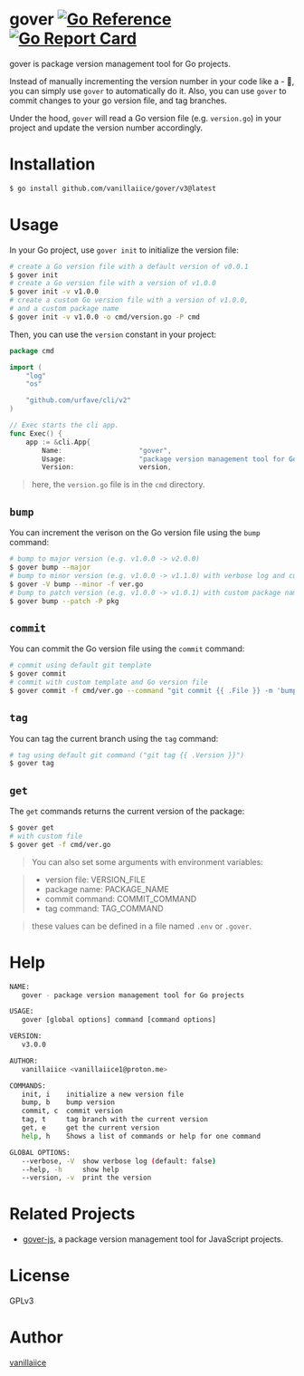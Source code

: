 # gover [![Go Reference](https://pkg.go.dev/badge/golang.org/x/example.svg)](https://pkg.go.dev/github.com/vanillaiice/gover) [![Go Report Card](https://goreportcard.com/badge/github.com/vanillaiice/gover)](https://goreportcard.com/report/github.com/vanillaiice/gover)

gover is package version management tool for Go projects.

Instead of manually incrementing the version number in your code like a - 🗿,
you can simply use `gover` to automatically do it.
Also, you can use `gover` to commit changes to your go version file,
and tag branches.

Under the hood, `gover` will read a Go version file (e.g. `version.go`) in your project
and update the version number accordingly.

# Installation

```sh
$ go install github.com/vanillaiice/gover/v3@latest
```

# Usage

In your Go project, use `gover init` to initialize the version file:

```sh
# create a Go version file with a default version of v0.0.1
$ gover init
# create a Go version file with a version of v1.0.0
$ gover init -v v1.0.0
# create a custom Go version file with a version of v1.0.0,
# and a custom package name
$ gover init -v v1.0.0 -o cmd/version.go -P cmd
```

Then, you can use the `version` constant in your project:

```go
package cmd

import (
	"log"
	"os"

	"github.com/urfave/cli/v2"
)

// Exec starts the cli app.
func Exec() {
	app := &cli.App{
		Name:                   "gover",
		Usage:                  "package version management tool for Go",
		Version:                version,
```

> here, the `version.go` file is in the `cmd` directory.

## `bump`

You can increment the verison on the Go version file using the `bump` command:

```sh
# bump to major version (e.g. v1.0.0 -> v2.0.0)
$ gover bump --major
# bump to minor version (e.g. v1.0.0 -> v1.1.0) with verbose log and custom Go version file
$ gover -V bump --minor -f ver.go
# bump to patch version (e.g. v1.0.0 -> v1.0.1) with custom package name
$ gover bump --patch -P pkg
```

## `commit`

You can commit the Go version file using the `commit` command:

```sh
# commit using default git template
$ gover commit
# commit with custom template and Go version file
$ gover commit -f cmd/ver.go --command "git commit {{ .File }} -m 'bump to {{ .Version }}'"
```

## `tag`

You can tag the current branch using the `tag` command:

```sh
# tag using default git command ("git tag {{ .Version }}")
$ gover tag
```

## `get`

The `get` commands returns the current version of the package:

```sh
$ gover get
# with custom file
$ gover get -f cmd/ver.go
```

> You can also set some arguments with environment variables:

> - version file: VERSION_FILE
> - package name: PACKAGE_NAME
> - commit command: COMMIT_COMMAND
> - tag command: TAG_COMMAND

> these values can be defined in a file named `.env` or `.gover`.

# Help

```sh
NAME:
   gover - package version management tool for Go projects

USAGE:
   gover [global options] command [command options]

VERSION:
   v3.0.0

AUTHOR:
   vanillaiice <vanillaiice1@proton.me>

COMMANDS:
   init, i    initialize a new version file
   bump, b    bump version
   commit, c  commit version
   tag, t     tag branch with the current version
   get, e     get the current version
   help, h    Shows a list of commands or help for one command

GLOBAL OPTIONS:
   --verbose, -V  show verbose log (default: false)
   --help, -h     show help
   --version, -v  print the version
```

# Related Projects

- [gover-js](https://github.com/vanillaiice/gover-js), a package version management tool for JavaScript projects.

# License

GPLv3

# Author

[vanillaiice](https://github.com/vanillaiice)
